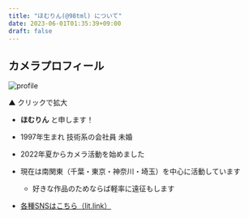 ```yaml
---
title: "ほむりん(@98tml) について"
date: 2023-06-01T01:35:39+09:00
draft: false
---
```


## カメラプロフィール

![profile](/img/2023/profile_r1_20230601.svg)

▲ クリックで拡大

- __ほむりん__ と申します！ 
- 1997年生まれ 技術系の会社員 未婚
- 2022年夏からカメラ活動を始めました
- 現在は南関東（千葉・東京・神奈川・埼玉）を中心に活動しています
  - 好きな作品のためならば軽率に遠征もします

- [各種SNSはこちら（lit.link）](https://lit.link/98tml)
